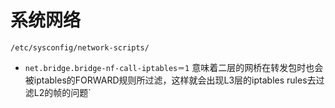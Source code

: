 # 系统网络

`/etc/sysconfig/network-scripts/`

* `net.bridge.bridge-nf-call-iptables＝1` 意味着二层的网桥在转发包时也会被iptables的FORWARD规则所过滤，这样就会出现L3层的iptables rules去过滤L2的帧的问题`
